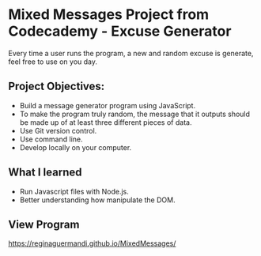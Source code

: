 # Mixed Messages Project from Codecademy - Excuse Generator

Every time a user runs the program, a new and random excuse is generate, feel free to use on you day.

## Project Objectives:

+ Build a message generator program using JavaScript.
+ To make the program truly random, the message that it outputs should be made up of at least three different pieces of data.
+ Use Git version control.
+ Use command line.
+ Develop locally on your computer. 

## What I learned

+ Run Javascript files with Node.js.
+ Better understanding how manipulate the DOM. 

## View Program

https://reginaguermandi.github.io/MixedMessages/
